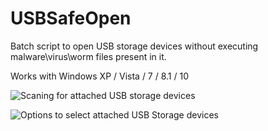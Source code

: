 # USBSafeOpen

Batch script to open USB storage devices without executing malware\virus\worm files present in it.

Works with Windows XP / Vista / 7 / 8.1 / 10

![Scaning for attached USB storage devices](https://github.com/siriusr3d/USBSafeOpen/blob/master/img/scanning.png)

![Options to select attached USB Storage devices](https://github.com/siriusr3d/USBSafeOpen/blob/master/img/drive_select.png)
